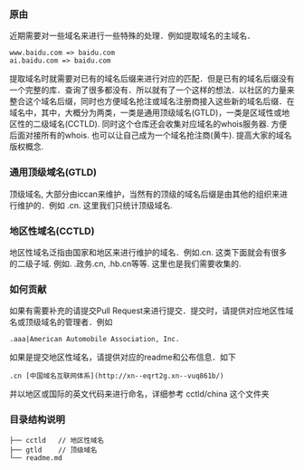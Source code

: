 ### 原由
近期需要对一些域名来进行一些特殊的处理．例如提取域名的主域名．
```
www.baidu.com => baidu.com
ai.baidu.com => baidu.com
```
提取域名时就需要对已有的域名后缀来进行对应的匹配．但是已有的域名后缀没有一个完整的库．查询了很多都没有．所以就有了一个这样的想法．以社区的力量来整合这个域名后缀，同时也方便域名抢注或域名注册商接入这些新的域名后缀．在域名中，其中，大概分为两类，一类是通用顶级域名(GTLD)，一类是区域性或地区性的二级域名(CCTLD). 同时这个仓库还会收集对应域名的whois服务器. 方便后面对接所有的whois. 也可以让自己成为一个域名抢注商(黄牛). 提高大家的域名版权概念.
### 通用顶级域名(GTLD)
顶级域名, 大部分由iccan来维护，当然有的顶级的域名后缀是由其他的组织来进行维护的．例如 .cn. 这里我们只统计顶级域名.
### 地区性域名(CCTLD)
地区性域名泛指由国家和地区来进行维护的域名．例如.cn. 这类下面就会有很多的二级子域. 例如. .政务.cn, .hb.cn等等. 这里也是我们需要收集的.
### 如何贡献
如果有需要补充的请提交Pull Request来进行提交．提交时，请提供对应地区性域名或顶级域名的管理者．例如
```
.aaa|American Automobile Association, Inc.
```
如果是提交地区性域名，请提供对应的readme和公布信息．如下
```
.cn [中国域名互联网体系](http://xn--eqrt2g.xn--vuq861b/)
```
并以地区或国际的英文代码来进行命名，详细参考 cctld/china 这个文件夹
### 目录结构说明
```
├── cctld   // 地区性域名
├── gtld    // 顶级域名
└── readme.md
```
